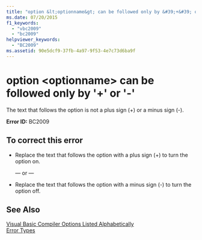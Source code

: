 ```yaml
---
title: "option &lt;optionname&gt; can be followed only by &#39;+&#39; or &#39;-&#39;"
ms.date: 07/20/2015
f1_keywords: 
  - "vbc2009"
  - "bc2009"
helpviewer_keywords: 
  - "BC2009"
ms.assetid: 90e5dcf9-37fb-4a97-9f53-4e7c73d6ba9f
---
```

# option &lt;optionname&gt; can be followed only by &#39;+&#39; or &#39;-&#39;
The text that follows the option is not a plus sign (+) or a minus sign (-).  
  
 **Error ID:** BC2009  
  
## To correct this error  
  
-   Replace the text that follows the option with a plus sign (+) to turn the option on.  
  
     — or —  
  
-   Replace the text that follows the option with a minus sign (-) to turn the option off.  
  
## See Also  
 [Visual Basic Compiler Options Listed Alphabetically](../../visual-basic/reference/command-line-compiler/compiler-options-listed-alphabetically.md)  
 [Error Types](../../visual-basic/programming-guide/language-features/error-types.md)
